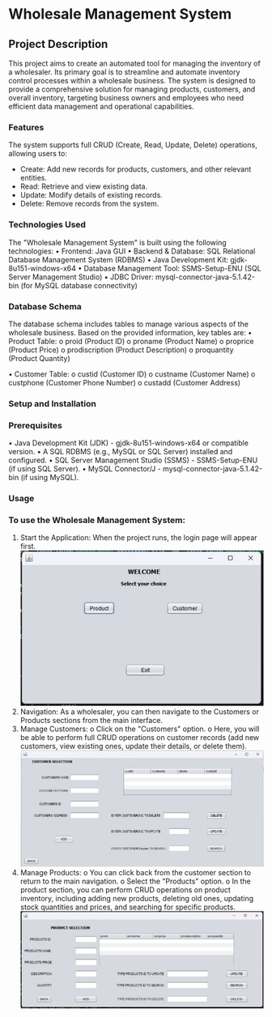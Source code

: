 # Wholesale Management System
## Project Description
This project aims to create an automated tool for managing the inventory of a wholesaler. Its primary goal is to streamline and automate inventory control processes within a wholesale business. The system is designed to provide a comprehensive solution for managing products, customers, and overall inventory, targeting business owners and employees who need efficient data management and operational capabilities.

### Features
The system supports full CRUD (Create, Read, Update, Delete) operations, allowing users to:
- Create: Add new records for products, customers, and other relevant entities.
- Read: Retrieve and view existing data.
- Update: Modify details of existing records.
- Delete: Remove records from the system.

### Technologies Used
The "Wholesale Management System" is built using the following technologies:
•	Frontend: Java GUI
•	Backend & Database: SQL Relational Database Management System (RDBMS)
•	Java Development Kit: gjdk-8u151-windows-x64
•	Database Management Tool: SSMS-Setup-ENU (SQL Server Management Studio)
•	JDBC Driver: mysql-connector-java-5.1.42-bin (for MySQL database connectivity)

### Database Schema
The database schema includes tables to manage various aspects of the wholesale business. Based on the provided information, key tables are:
•	Product Table:
o	proid (Product ID)
o	proname (Product Name)
o	proprice (Product Price)
o	prodiscription (Product Description)
o	proquantity (Product Quantity)

•	Customer Table:
o	custid (Customer ID)
o	custname (Customer Name)
o	custphone (Customer Phone Number)
o	custadd (Customer Address)

### Setup and Installation
### Prerequisites
•	Java Development Kit (JDK) - gjdk-8u151-windows-x64 or compatible version.
•	A SQL RDBMS (e.g., MySQL or SQL Server) installed and configured.
•	SQL Server Management Studio (SSMS) - SSMS-Setup-ENU (if using SQL Server).
•	MySQL Connector/J - mysql-connector-java-5.1.42-bin (if using MySQL).

### Usage
### To use the Wholesale Management System:
1.	Start the Application: When the project runs, the login page will appear first.
![Screenshot of Wholesale Management System GUI](assets/image1.png)
2.	Navigation: As a wholesaler, you can then navigate to the Customers or Products sections from the main interface.
3.	Manage Customers: 
o	Click on the "Customers" option.
o	Here, you will be able to perform full CRUD operations on customer records (add new customers, view existing ones, update their details, or delete them).
![Screenshot of Customer's Page](assets/image2.png)
4.	Manage Products: 
o	You can click back from the customer section to return to the main navigation.
o	Select the "Products" option.
o	In the product section, you can perform CRUD operations on product inventory, including adding new products, deleting old ones, updating stock quantities and prices, and searching for specific products.   
![Screenshot of Products Page](assets/image3.png)
